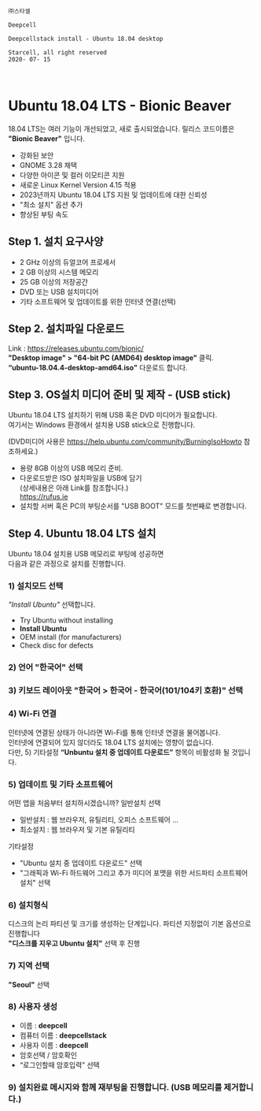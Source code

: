 ```
㈜스타셀

Deepcell

Deepcellstack install - Ubuntu 18.04 desktop

Starcell, all right reserved
2020- 07- 15
```

 
# Ubuntu 18.04 LTS - Bionic Beaver
18.04 LTS는 여러 기능이 개선되었고, 새로 출시되었습니다. 릴리스 코드이름은 **"Bionic Beaver"** 입니다.  

* 강화된 보안
* GNOME 3.28 채택
* 다양한 아이콘 및 컬러 이모티콘 지원
* 새로운 Linux Kernel Version 4.15 적용
* 2023년까지 Ubuntu 18.04 LTS 지원 및 업데이트에 대한 신뢰성
* "최소 설치" 옵션 추가
* 향상된 부팅 속도


## Step 1. 설치 요구사양
* 2 GHz 이상의 듀얼코어 프로세서
* 2 GB 이상의 시스템 메모리
* 25 GB 이상의 저장공간
* DVD 또는 USB 설치미디어
* 기타 소프트웨어 및 업데이트를 위한 인터넷 연결(선택)


## Step 2. 설치파일 다운로드
Link : https://releases.ubuntu.com/bionic/  
**"Desktop image" >  "64-bit PC (AMD64) desktop image"** 클릭.  
**“ubuntu-18.04.4-desktop-amd64.iso"** 다운로드 합니다.  


## Step 3. OS설치 미디어 준비 및 제작 - (USB stick)
Ubuntu 18.04 LTS 설치하기 위해 USB 혹은 DVD 미디어가 필요합니다.  
여기서는 Windows 환경에서 설치용 USB stick으로 진행합니다.

(DVD미디어 사용은 https://help.ubuntu.com/community/BurningIsoHowto 참조하세요.)

* 용량 8GB 이상의 USB 메모리 준비.
* 다운로드받은 ISO 설치파일을 USB에 담기  
(상세내용은 아래 Link를 참조합니다.)  
https://rufus.ie
* 설치할 서버 혹은 PC의 부팅순서를 "USB BOOT" 모드를 첫번째로 변경합니다.


## Step 4. Ubuntu 18.04 LTS 설치
Ubuntu 18.04 설치용 USB 메모리로 부팅에 성공하면  
다음과 같은 과정으로 설치를 진행합니다.


### 1)	설치모드 선택
*"Install Ubuntu"* 선택합니다.
*  Try Ubuntu without installing
* **Install Ubuntu**
* OEM install (for manufacturers)
* Check disc for defects


### 2)	언어  **"한국어"**  선택

### 3)	키보드 레이아웃 **"한국어 > 한국어 - 한국어(101/104키 호환)"** 선택

### 4)	Wi-Fi 연결
인터넷에 연결된 상태가 아니라면 Wi-Fi를 통해 인터넷 연결을 물어봅니다.  
인터넷에 연결되어 있지 않더라도 18.04 LTS 설치에는 영향이 없습니다.  
다만,  5) 기타설정 **“Unbuntu 설치 중 업데이트 다운로드”** 항목이 비활성화 될 것입니다. 

### 5)	업데이트 및 기타 소프트웨어
어떤 앱을 처음부터 설치하시겠습니까?	  일반설치  선택  
* 일반설치 : 웹 브라우저, 유틸리티, 오피스 소프트웨어 …  
* 최소설치 : 웹 브라우저 및 기본 유틸리티

기타설정
* "Ubuntu 설치 중 업데이트 다운로드" 선택
* "그래픽과 Wi-Fi 하드웨어 그리고 추가 미디어 포맷을 위한 서드파티 소프트웨어 설치" 선택 


### 6)	설치형식
디스크의 논리 파티션 및 크기를 생성하는 단계입니다. 파티션 지정없이 기본 옵션으로 진행합니다  
**"디스크를 지우고 Ubuntu 설치"** 선택 후 진행


### 7)	지역 선택
**"Seoul"** 선택


### 8)	사용자 생성
* 이름 : **deepcell**
* 컴퓨터 이름 : **deepcellstack**
* 사용자 이름 : **deepcell**
* 암호선택 / 암호확인
* “로그인할때 암호입력” 선택


### 9)	설치완료 메시지와 함께 재부팅을 진행합니다. (USB 메모리를 제거합니다.)
